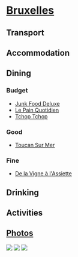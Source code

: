 # [Bruxelles](http://en.wikipedia.org/wiki/Brussels)

## Transport

## Accommodation

## Dining

### Budget

* [Junk Food Deluxe](http://www.junkfooddeluxe.com/)
* [Le Pain Quotidien](http://www.lepainquotidien.be/)
* [Tchop Tchop](http://www.tchop-tchop.be/)

### Good

* [Toucan Sur Mer](http://www.toucanbrasserie.com/toucansurmer-en/index.html)

### Fine

* [De la Vigne à l'Assiette](http://sites.resto.com/delavignealassiette/)

## Drinking

## Activities

## [Photos](http://www.flickr.com/photos/dylane/sets/72157629919030590/)

![](http://farm8.staticflickr.com/7080/7226693744_a81368367c_m.jpg)
![](http://farm3.staticflickr.com/2645/5758410951_ee07ddd5e2_m.jpg)
![](http://farm4.staticflickr.com/3017/5755677705_79017760bb_m.jpg)
